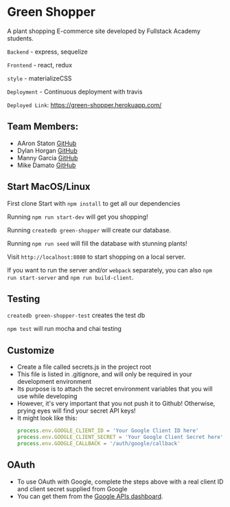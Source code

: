 # Green Shopper

A plant shopping E-commerce site developed by Fullstack Academy students.

`Backend` - express, sequelize

`Frontend` - react, redux

`style` - materializeCSS

`Deployment` - Continuous deployment with travis

`Deployed Link`: https://green-shopper.herokuapp.com/

## Team Members:

* AAron Staton [GitHub](https://github.com/Astaton)
* Dylan Horgan [GitHub](https://github.com/dyhorgan)
* Manny Garcia [GitHub](https://github.com/mannyxgarcia)
* Mike Damato [GitHub](https://github.com/Mike-Damato)

## Start MacOS/Linux

First clone
Start with `npm install` to get all our dependencies

Running `npm run start-dev` will get you shopping!

Running `createdb green-shopper` will create our database.

Running `npm run seed` will fill the database with stunning plants!

Visit `http://localhost:8080` to start shopping on a local server.

If you want to run the server and/or `webpack` separately, you can also
`npm run start-server` and `npm run build-client`.

## Testing

`createdb green-shopper-test` creates the test db

`npm test` will run mocha and chai testing

## Customize

* Create a file called secrets.js in the project root
* This file is listed in .gitignore, and will only be required in your development environment
* Its purpose is to attach the secret environment variables that you will use while developing
* However, it's very important that you not push it to Github! Otherwise, prying eyes will find your secret API keys!
* It might look like this:
  ```javascript
  process.env.GOOGLE_CLIENT_ID = 'Your Google Client ID here'
  process.env.GOOGLE_CLIENT_SECRET = 'Your Google Client Secret here'
  process.env.GOOGLE_CALLBACK = '/auth/google/callback'
  ```

## OAuth

* To use OAuth with Google, complete the steps above with a real client ID and client secret supplied from Google
* You can get them from the [Google APIs dashboard](https://console.developers.google.com/apis/credentials).
